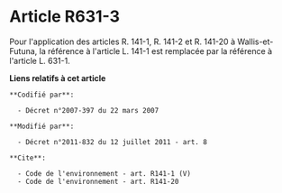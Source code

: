 # Article R631-3

Pour l'application des articles R. 141-1, R. 141-2 et R. 141-20 à Wallis-et-Futuna, la référence à l'article L. 141-1 est
remplacée par la référence à l'article L. 631-1.

**Liens relatifs à cet article**

	**Codifié par**:

	  - Décret n°2007-397 du 22 mars 2007

	**Modifié par**:

	  - Décret n°2011-832 du 12 juillet 2011 - art. 8

	**Cite**:

	  - Code de l'environnement - art. R141-1 (V)
	  - Code de l'environnement - art. R141-20
